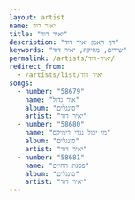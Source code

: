 ```yaml
---
layout: artist
name: יאיר דוד
title: "יאיר דוד"
description: "דף האמן יאיר דוד"
keywords: "שירים, מוזיקה, יאיר דוד"
permalink: /artists/יאיר-דוד/
redirect_from:
  - /artists/list/יאיר דוד
songs:
  - number: "58679"
    name: "אור גדול"
    album: "סינגלים"
    artist: "יאיר דוד"
  - number: "58680"
    name: "מי יכול נגדי רימיקס"
    album: "סינגלים"
    artist: "יאיר דוד"
  - number: "58681"
    name: "פסגת החיים"
    album: "סינגלים"
    artist: "יאיר דוד"
---
```

